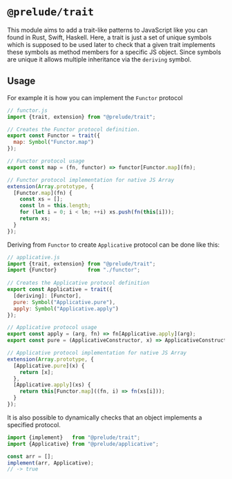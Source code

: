 # `@prelude/trait`

This module aims to add a trait-like patterns to JavaScript like you can found in Rust, Swift, Haskell. Here, a trait is just a set of unique symbols which is supposed to be used later to check that a given trait implements these symbols as method members for a specific JS object. Since symbols are unique it allows multiple inheritance via the `deriving` symbol.

## Usage

For example it is how you can implement the `Functor` protocol

```js
// functor.js
import {trait, extension} from "@prelude/trait";

// Creates the Functor protocol definition.
export const Functor = trait({
  map: Symbol("Functor.map")
});

// Functor protocol usage
export const map = (fn, functor) => functor[Functor.map](fn);

// Functor protocol implementation for native JS Array
extension(Array.prototype, {
  [Functor.map](fn) {
    const xs = [];
    const ln = this.length;
    for (let i = 0; i < ln; ++i) xs.push(fn(this[i]));
    return xs;
  }
});
```

Deriving from `Functor` to create `Applicative` protocol can be done like this:

```js
// applicative.js
import {trait, extension} from "@prelude/trait";
import {Functor}          from "./functor";
 
// Creates the Applicative protocol definition
export const Applicative = trait({
  [deriving]: [Functor],
  pure: Symbol("Applicative.pure"),
  apply: Symbol("Applicative.apply")
});

// Applicative protocol usage
export const apply = (arg, fn) => fn[Applicative.apply](arg);
export const pure = (ApplicativeConstructor, x) => ApplicativeConstructor.prototype[Applicative.pure](x);

// Applicative protocol implementation for native JS Array
extension(Array.prototype, {
  [Applicative.pure](x) {
    return [x];
  },
  [Applicative.apply](xs) {
    return this[Functor.map]((fn, i) => fn(xs[i]));
  }
});
```

It is also possible to dynamically checks that an object implements a specified protocol.

```js
import {implement}   from "@prelude/trait";
import {Applicative} from "@prelude/applicative";

const arr = [];
implement(arr, Applicative);
// -> true
```


